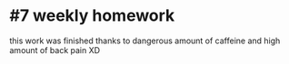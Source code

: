 # #7 weekly homework

this work was finished thanks to dangerous amount of caffeine and high amount of back pain XD
